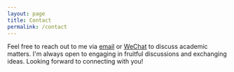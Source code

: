 ```yaml
---
layout: page
title: Contact
permalink: /contact
---
```

<!-- 
This theme is completely free and open source software. You may use it however you want, as it is distributed under the [MIT License](http://choosealicense.com/licenses/mit/). If you are having any problems, any questions or suggestions, feel free to [tweet at me](https://twitter.com/intent/tweet?text=My%question%about%Millennial%is:%&amp;via=paululele), or [file a GitHub issue](https://github.com/lenpaul/Millennial/issues/new). -->

Feel free to reach out to me via [email](wangpeilin9857@gmail.com) or [WeChat](https://github.com/peilin-wang-git/peilin-wang-git.github.io/blob/main/assets/img/wechat.jpg) to discuss academic matters.  I'm always open to engaging in fruitful discussions and exchanging ideas.  Looking forward to connecting with you!
